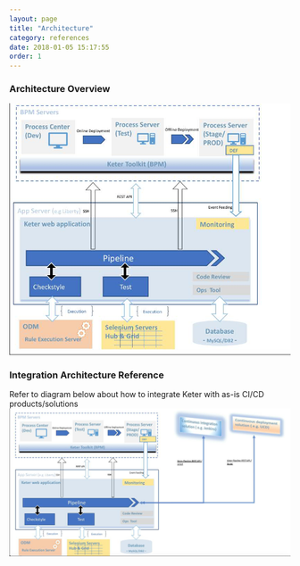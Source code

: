 ```yaml
---
layout: page
title: "Architecture"
category: references
date: 2018-01-05 15:17:55
order: 1
---
```



### Architecture Overview
![architecture](/images/architecture/architecture.png)
### Integration Architecture Reference
Refer to diagram below about how to integrate Keter with as-is CI/CD products/solutions
![architecture](/images/architecture/integration_architecture.png)